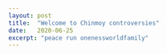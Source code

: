 ```yaml
---
layout: post
title:  "Welcome to Chinmoy controversies"
date:   2020-06-25
excerpt: "peace run onenessworldfamily"
---
```

